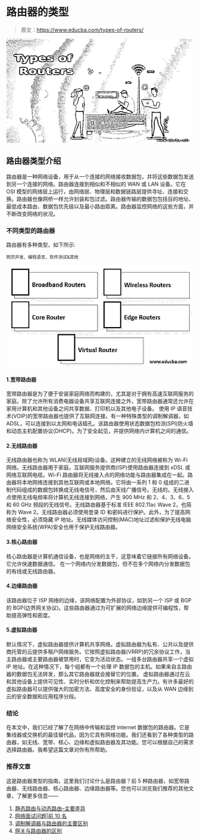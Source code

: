 # 路由器的类型

> 原文：<https://www.educba.com/types-of-routers/>

![Types of Routers](img/8b3c87a24587ac6a28b4b988a5f9f13e.png)



## 路由器类型介绍

路由器是一种网络设备，用于从一个连接的网络接收数据包，并将这些数据包发送到另一个连接的网络。路由器连接到相似和不相似的 WAN 或 LAN 设备。它在 OSI 模型的网络层上运行，由网络层、物理层和数据链路层提供寻址、连接和交换。路由器也像网桥一样允许封装和包过滤。路由器传输的数据包包括目的地址、最低成本路由、数据包优先级以及最小路由距离。路由器监控网络的这些方面，并不断改变网络的状况。

### 不同类型的路由器

路由器有多种类型，如下所示:

<small>网页开发、编程语言、软件测试&其他</small>

![Types of Routers](img/b08691c4dbc4b489a26c8f614b038617.png)



#### 1.宽带路由器

宽带路由器是为了便于安装家庭网络而构建的，尤其是对于拥有高速互联网服务的家庭。除了允许所有消费电器设备共享互联网连接之外，宽带路由器通常还允许在家用计算机和其他设备之间共享数据、打印机以及其他电子设备。
使用 IP 语音技术(VOIP)的宽带路由器也提供了互联网连接。有一种特殊类型的调制解调器，如 ADSL，可以连接到以太网和电话插孔。该路由器使用状态数据包检测(SPI)防火墙和动态主机配置协议(DHCP)。为了安全起见，并提供网络内计算机之间的通信。

#### 2.无线路由器

无线路由器也称为 WLAN(无线局域网)设备。这种建立的无线网络被称为 Wi-Fi 网络。无线路由器用于家庭。互联网服务提供商(ISP)使用路由器连接到 xDSL 或网络互联网电缆。Wi-Fi 路由器将无线接入点的网络功能与路由器集成在一起。路由器将本地网络连接到其他互联网或本地网络。它将由一系列 1 和 0 组成的二进制代码组成的数据包转换成无线电信号，然后由天线广播信号。无线的。无线接入点使用无线电频率将计算机无线连接到网络，产生 900 MHz 和 2、4、3、6、5 和 60 GHz 频段的无线信号。无线路由器基于标准 IEEE 802.11ac Wave 2，也简称为 Wave 2。无线路由器必须使用登录 ID 和密码进行保护。此外，为了提高网络安全性，必须隐藏 IP 地址。无线媒体访问控制(MAC)地址过滤和保护无线电脑网络安全系统(WPA)安全也用于保护无线路由器。

#### 3.核心路由器

核心路由器是计算机通信设备，也是网络的主干，这意味着它链接所有网络设备。它允许快速数据通信。
在一个网络内分发数据包，但不在多个网络内分发数据包的有线或无线路由器。

#### 4.边缘路由器

该路由器位于 ISP 网络的边缘，该网络配置为外部协议，如到另一个 ISP 或 BGP 的 BGP(边界网关协议)。这些路由器通过为可扩展的网络边缘提供可编程性，帮助提高弹性和密度。

#### 5.虚拟路由器

默认情况下，虚拟路由器提供计算机共享网络。虚拟路由器为私有、公共以及提供商托管的云提供多租户网络服务。它按照虚拟路由器(VRRP)的冗余协议工作，当主路由器或主要路由器被禁用时，它变为活动状态。一组多台路由器共享一个虚拟 IP 地址。在这种情况下，每个组都有一个处理 IP 数据包的主机。如果来自主路由器的数据包无法转发，那么其它路由器就会接替它的位置。
虚拟路由器通过在云和其他设备上提供可见性、实时分析和优化控制来帮助提高生产力。有许多最好的虚拟路由器可以提供强大的加密方法、高度安全的身份验证，以及从 WAN 边缘到云的安全数据和应用程序分段。

### 结论

在本文中，我们已经了解了在网络中传输和监控 internet 数据包的路由器。它是集线器或交换机的最佳替代品，因为它具有网络功能。我们还看到了各种类型的路由器，如无线、宽带、核心、边缘和虚拟路由器及其功能。您可以根据自己的需求选择路由器。我希望这篇文章对你有所帮助。

### 推荐文章

这是路由器类型的指南。这里我们讨论什么是路由器？前 5 种路由器，如宽带路由器、无线路由器、核心路由器、边缘路由器等。您也可以浏览我们推荐的其他文章，了解更多信息——

1.  [静态路由与动态路由–主要差异](https://www.educba.com/static-routing-vs-dynamic-routing/)
2.  [网络面试问题|前 10 名](https://www.educba.com/networking-interview-questions/)
3.  [调制解调器与路由器的主要区别](https://www.educba.com/modem-vs-router/)
4.  [网关与路由器的区别](https://www.educba.com/gateway-vs-router/)





